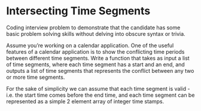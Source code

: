 Intersecting Time Segments
===

Coding interview problem to demonstrate that the candidate has some basic problem solving skills without delving into obscure syntax or trivia.

Assume you’re working on a calendar application. One of the useful features of a calendar application is to show the conflicting time periods between different time segments. Write a function that takes as input a list of time segments, where each time segment has a start and an end, and outputs a list of time segments that represents the conflict between any two or more time segments.

For the sake of simplicity we can assume that each time segment is valid - i.e. the start time comes before the end time, and each time segment can be represented as a simple 2 element array of integer time stamps.